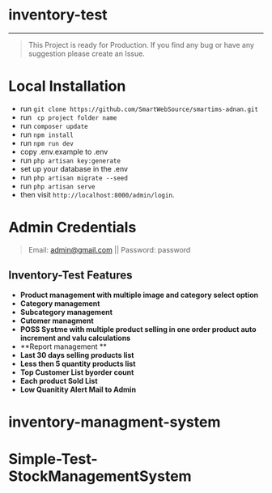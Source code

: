 # inventory-test
-----------------
> This Project is ready for Production. If you find any bug or have any suggestion please create an Issue.

# Local Installation

- run `` git clone https://github.com/SmartWebSource/smartims-adnan.git ``
- run `` cp project folder name``
- run ``composer update `` 
- run `` npm install ``
- run ``npm run dev``
- copy .env.example to .env
- run `` php artisan key:generate ``
- set up your database in the .env
- run `` php artisan migrate --seed ``
- run `` php artisan serve ``
- then visit `` http://localhost:8000/admin/login ``.


# Admin Credentials
> Email: admin@gmail.com || Password: password


## Inventory-Test Features

- **Product management with multiple image and category select option**
- **Category management**
- **Subcategory management**
- **Cutomer managment**
- **POSS Systme with multiple product selling in one order product auto
 increment and valu calculations**
- **Report management **
- **Last 30 days selling products list**
- **Less then 5 quantity products list**
- **Top Customer List byorder count**
- **Each product Sold List**
- **Low Quanitity Alert Mail to Admin**



# inventory-managment-system
# Simple-Test-StockManagementSystem
